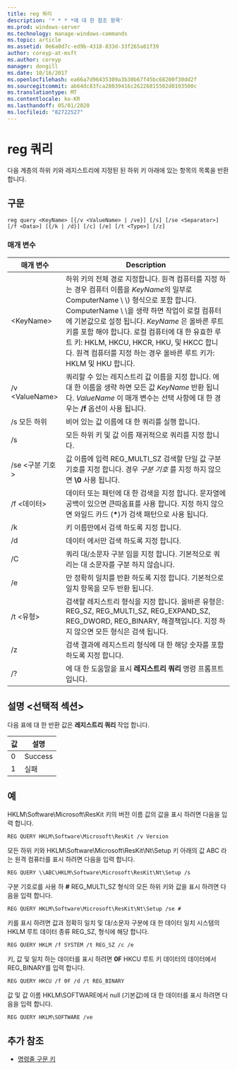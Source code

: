 ```yaml
---
title: reg 쿼리
description: '* * * *에 대 한 참조 항목'
ms.prod: windows-server
ms.technology: manage-windows-commands
ms.topic: article
ms.assetid: 0e6a0d7c-ed9b-4318-833d-33f265a81f39
author: coreyp-at-msft
ms.author: coreyp
manager: dongill
ms.date: 10/16/2017
ms.openlocfilehash: ea66a7d96435309a3b30b67f45bc68200f30dd2f
ms.sourcegitcommit: ab64dc83fca28039416c26226815502d0193500c
ms.translationtype: MT
ms.contentlocale: ko-KR
ms.lasthandoff: 05/01/2020
ms.locfileid: "82722527"
---
```

# <a name="reg-query"></a>reg 쿼리



다음 계층의 하위 키와 레지스트리에 지정된 된 하위 키 아래에 있는 항목의 목록을 반환 합니다.



## <a name="syntax"></a>구문

```
reg query <KeyName> [{/v <ValueName> | /ve}] [/s] [/se <Separator>] [/f <Data>] [{/k | /d}] [/c] [/e] [/t <Type>] [/z]
```

### <a name="parameters"></a>매개 변수

|매개 변수|Description|
|---------|-----------|
|\<KeyName>|하위 키의 전체 경로 지정합니다. 원격 컴퓨터를 지정 하는 경우 컴퓨터 이름을 *KeyName*의 일부로 ComputerName \\ \\\) 형식으로 포함 합니다. ComputerName \\ \\을 생략 하면 작업이 로컬 컴퓨터에 기본값으로 설정 됩니다. *KeyName* 은 올바른 루트 키를 포함 해야 합니다. 로컬 컴퓨터에 대 한 유효한 루트 키: HKLM, HKCU, HKCR, HKU, 및 HKCC 합니다. 원격 컴퓨터를 지정 하는 경우 올바른 루트 키가: HKLM 및 HKU 합니다.|
|/v \<ValueName>|쿼리할 수 있는 레지스트리 값 이름을 지정 합니다. 에 대 한 이름을 생략 하면 모든 값 *KeyName* 반환 됩니다. *ValueName* 이 매개 변수는 선택 사항에 대 한 경우는 **/f** 옵션이 사용 됩니다.|
|/s 모든 하위|비어 있는 값 이름에 대 한 쿼리를 실행 합니다.|
|/s|모든 하위 키 및 값 이름 재귀적으로 쿼리를 지정 합니다.|
|/se \<구분 기호>|값 이름에 입력 REG_MULTI_SZ 검색할 단일 값 구분 기호를 지정 합니다. 경우 *구분 기호* 를 지정 하지 않으면 **\0** 사용 됩니다.|
|/f \<데이터>|데이터 또는 패턴에 대 한 검색을 지정 합니다. 문자열에 공백이 있으면 큰따옴표를 사용 합니다. 지정 하지 않으면 와일드 카드 (**&#42;**)가 검색 패턴으로 사용 됩니다.|
|/k|키 이름만에서 검색 하도록 지정 합니다.|
|/d|데이터 에서만 검색 하도록 지정 합니다.|
|/C|쿼리 대/소문자 구분 임을 지정 합니다. 기본적으로 쿼리는 대 소문자를 구분 하지 않습니다.|
|/e|만 정확히 일치를 반환 하도록 지정 합니다. 기본적으로 일치 항목을 모두 반환 됩니다.|
|/t \<유형>|검색할 레지스트리 형식을 지정 합니다. 올바른 유형은: REG_SZ, REG_MULTI_SZ, REG_EXPAND_SZ, REG_DWORD, REG_BINARY, 해결책입니다. 지정 하지 않으면 모든 형식은 검색 됩니다.|
|/z|검색 결과에 레지스트리 형식에 대 한 해당 숫자를 포함 하도록 지정 합니다.|
|/?|에 대 한 도움말을 표시 **레지스트리 쿼리** 명령 프롬프트입니다.|

## <a name="remarks-optional-section"></a>설명 \<선택적 섹션>

다음 표에 대 한 반환 값은 **레지스트리 쿼리** 작업 합니다.

|값|설명|
|-----|-----------|
|0|Success|
|1|실패|

## <a name="examples"></a>예

HKLM\Software\Microsoft\ResKit 키의 버전 이름 값의 값을 표시 하려면 다음을 입력 합니다.
```
REG QUERY HKLM\Software\Microsoft\ResKit /v Version
```
모든 하위 키와 HKLM\Software\Microsoft\ResKit\Nt\Setup 키 아래의 값 ABC 라는 원격 컴퓨터를 표시 하려면 다음을 입력 합니다.
```
REG QUERY \\ABC\HKLM\Software\Microsoft\ResKit\Nt\Setup /s
```
구분 기호로를 사용 하 **#** REG_MULTI_SZ 형식의 모든 하위 키와 값을 표시 하려면 다음을 입력 합니다.
```
REG QUERY HKLM\Software\Microsoft\ResKit\Nt\Setup /se #
```
키를 표시 하려면 값과 정확히 일치 및 대/소문자 구분에 대 한 데이터 일치 시스템의 HKLM 루트 데이터 종류 REG_SZ, 형식에 해당 합니다.
```
REG QUERY HKLM /f SYSTEM /t REG_SZ /c /e
```
키, 값 및 일치 하는 데이터를 표시 하려면 **0F** HKCU 루트 키 데이터의 데이터에서 REG_BINARY를 입력 합니다.
```
REG QUERY HKCU /f 0F /d /t REG_BINARY
```
값 및 값 이름 HKLM\SOFTWARE에서 null (기본값)에 대 한 데이터를 표시 하려면 다음을 입력 합니다.
```
REG QUERY HKLM\SOFTWARE /ve
```

## <a name="additional-references"></a>추가 참조

- [명령줄 구문 키](command-line-syntax-key.md)